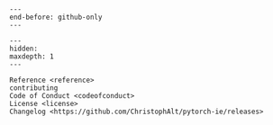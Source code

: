 ```{include} ../README.md
---
end-before: github-only
---
```

[license]: license
[contributor guide]: contributing

```{toctree}
---
hidden:
maxdepth: 1
---

Reference <reference>
contributing
Code of Conduct <codeofconduct>
License <license>
Changelog <https://github.com/ChristophAlt/pytorch-ie/releases>
```
